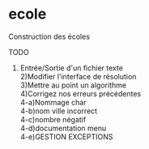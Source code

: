 # ecole
Construction des écoles
  
TODO  
  
1) Entrée/Sortie d'un fichier texte  
2)Modifier l'interface de résolution  
3)Mettre au point un algorithme  
4)Corrigez nos erreurs précédentes  
4-a)Nommage char  
4-b)nom ville incorrect  
4-c)nombre négatif  
4-d)documentation menu  
4-e)GESTION EXCEPTIONS  
